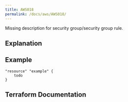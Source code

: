 ```yaml
---
title: AWS018
permalink: /docs/aws/AWS018/
---
```


Missing description for security group/security group rule.

## Explanation

## Example

```
"resource" "example" {
	todo
}
```

## Terraform Documentation
